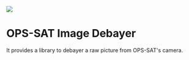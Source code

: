 [![][ESAImage]][website] 

# OPS-SAT Image Debayer
It provides a library to debayer a raw picture from OPS-SAT's camera.

	
[ESAImage]: http://www.esa.int/esalogo/images/logotype/img_colorlogo_darkblue.gif
[website]: http://www.esa.int/
